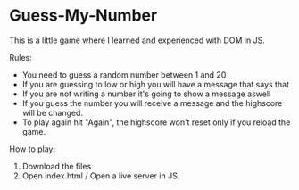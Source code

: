 # Guess-My-Number

This is a little game where I learned and experienced with DOM in JS.

Rules: 
- You need to guess a random number between 1 and 20
- If you are guessing to low or high you will have a message that says that
- If you are not writing a number it's going to show a message aswell
- If you guess the number you will receive a message and the highscore will be changed.
- To play again hit "Again", the highscore won't reset only if you reload the game.

How to play:

1. Download the files
2. Open index.html / Open a live server in JS.
